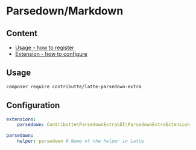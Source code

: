 # Parsedown/Markdown

## Content

- [Usage - how to register](#usage)
- [Extension - how to configure](#configuration)

## Usage

```sh
composer require contributte/latte-parsedown-extra
```

## Configuration 

```yaml
extensions:
    parsedown: Contributte\ParsedownExtra\DI\ParsedownExtraExtension

parsedown:
    helper: parsedown # Name of the helper in Latte
```
